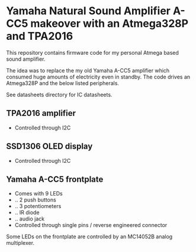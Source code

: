# Yamaha Natural Sound Amplifier A-CC5 makeover with an Atmega328P and TPA2016

This repository contains firmware code for my personal Atmega based sound amplifier.

The idea was to replace the my old Yamaha A-CC5 amplifier which consumed huge amounts of
electricity even in standby. The code drives an Atmega328P and the below listed peripherals.

See datasheets directory for IC datasheets.

## TPA2016 amplifier 

 * Controlled through I2C

## SSD1306 OLED display 

 * Controlled through I2C

## Yamaha A-CC5 frontplate 

 * Comes with 9 LEDs
 * .. 2 push buttons 
 * .. 3 potentiometers
 * .. IR diode
 * .. audio jack
 * Controlled through single pins / reverse engineered connector 
 
 Some LEDs on the frontplate are controlled by an MC14052B analog multiplexer.
